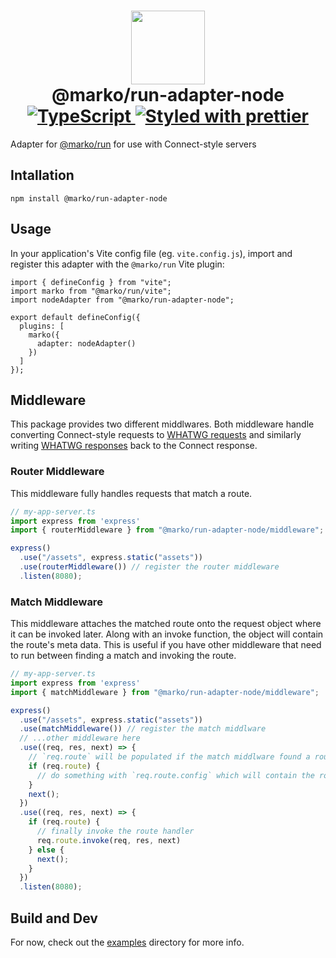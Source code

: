 <h1 align="center">
  <!-- Logo -->
  <img src="https://user-images.githubusercontent.com/4985201/115444712-ca550500-a1c9-11eb-9897-238ece59129c.png" height="118"/>
  <br/>
  @marko/run-adapter-node
	<br/>

  <!-- Language -->
  <a href="http://typescriptlang.org">
    <img src="https://img.shields.io/badge/%3C%2F%3E-typescript-blue.svg" alt="TypeScript"/>
  </a>
  <!-- Format -->
  <a href="https://github.com/prettier/prettier">
    <img src="https://img.shields.io/badge/styled_with-prettier-ff69b4.svg" alt="Styled with prettier"/>
  </a>
</h1>

Adapter for [@marko/run](../serve/README.md) for use with Connect-style servers

## Intallation

```
npm install @marko/run-adapter-node
```

## Usage

In your application's Vite config file (eg. `vite.config.js`), import and register this adapter with the `@marko/run` Vite plugin:

```
import { defineConfig } from "vite";
import marko from "@marko/run/vite";
import nodeAdapter from "@marko/run-adapter-node";

export default defineConfig({
  plugins: [
    marko({
      adapter: nodeAdapter()
    })
  ]
});
```

## Middleware

This package provides two different middlwares. Both middleware handle converting Connect-style requests to [WHATWG requests](https://fetch.spec.whatwg.org/#request-class) and similarly writing [WHATWG responses](https://fetch.spec.whatwg.org/#response-class) back to the Connect response.

### Router Middleware
This middleware fully handles requests that match a route.

```ts
// my-app-server.ts
import express from 'express'
import { routerMiddleware } from "@marko/run-adapter-node/middleware";

express()
  .use("/assets", express.static("assets"))
  .use(routerMiddleware()) // register the router middleware
  .listen(8080);
```

### Match Middleware
This middleware attaches the matched route onto the request object where it can be invoked later. Along with an invoke function, the object will contain the route's meta data. This is useful if you have other middleware that need to run between finding a match and invoking the route.

```ts
// my-app-server.ts
import express from 'express'
import { matchMiddleware } from "@marko/run-adapter-node/middleware";

express()
  .use("/assets", express.static("assets"))
  .use(matchMiddleware()) // register the match middlware
  // ...other middleware here
  .use((req, res, next) => {
    // `req.route` will be populated if the match middlware found a route
    if (req.route) {
      // do something with `req.route.config` which will contain the route's meta data
    }
    next();
  })
  .use((req, res, next) => {
    if (req.route) {
      // finally invoke the route handler
      req.route.invoke(req, res, next)
    } else {
      next();
    }
  })
  .listen(8080);
```

## Build and Dev 

For now, check out the [examples](../../examples/) directory for more info.